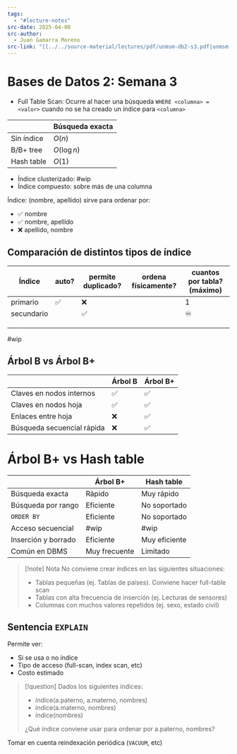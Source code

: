 ```yaml
---
tags:
  - "#lecture-notes"
src-date: 2025-04-08
src-author:
  - Juan Gamarra Moreno
src-link: "[[../../source-material/lectures/pdf/unmsm-db2-s3.pdf|unmsm-db2-s3]]"
---
```

# Bases de Datos 2: Semana 3

- Full Table Scan: Ocurre al hacer una búsqueda `WHERE <columna> = <valor>` cuando no se ha creado un índice para `<columna>`

|            | Búsqueda exacta |
| ---------- | --------------- |
| Sin índice | $O(n)$          |
| B/B+ tree  | $O(\log n)$     |
| Hash table | $O(1)$          |

- Índice clusterizado: #wip
- Índice compuesto: sobre más de una columna

Índice: (nombre, apellido) sirve para ordenar por:
- ✅ nombre
- ✅ nombre, apellido
- ❌ apellido, nombre

## Comparación de distintos tipos de índice

| Índice     | auto? | permite duplicado? | ordena físicamente? | cuantos por tabla? (máximo) |
| ---------- | ----- | ------------------ | ------------------- | --------------------------- |
| primario   | ✅     | ❌                  |                     | 1                           |
| secundario |       | ✅                  |                     | ♾                           |
|            |       |                    |                     |                             |
|            |       |                    |                     |                             |
|            |       |                    |                     |                             |

#wip

## Árbol B vs Árbol B+

|                            | Árbol B | Árbol B+ |
| -------------------------- | ------- | -------- |
| Claves en nodos internos   | ✅       | ✅        |
| Claves en nodos hoja       | ✅       | ✅        |
| Enlaces entre hoja         | ❌       | ✅        |
| Búsqueda secuencial rápida | ❌       | ✅        |

# Árbol B+ vs Hash table

|                     | Árbol B+      | Hash table    |
| ------------------- | ------------- | ------------- |
| Búsqueda exacta     | Rápido        | Muy rápido    |
| Búsqueda por rango  | Eficiente     | No soportado  |
| `ORDER BY`          | Eficiente     | No soportado  |
| Acceso secuencial   | #wip          | #wip          |
| Inserción y borrado | Eficiente     | Muy eficiente |
| Común en DBMS       | Muy frecuente | Limitado      |


> [!note] Nota
> No conviene crear índices en las siguientes situaciones:
> - Tablas pequeñas (ej. Tablas de países). Conviene hacer full-table scan
> - Tablas con alta frecuencia de inserción (ej. Lecturas de sensores)
> - Columnas con muchos valores repetidos (ej. sexo, estado civil)

## Sentencia `EXPLAIN`

Permite ver:
- Si se usa o no índice
- Tipo de acceso (full-scan, index scan, etc)
- Costo estimado

> [!question]
> Dados los siguientes índices:
> - índice(a.paterno, a.materno, nombres)
> - índice(a.materno, nombres)
> - índice(nombres)
>   
> ¿Qué índice conviene usar para ordenar por a.paterno, nombres?

Tomar en cuenta reindexación periódica (`VACUUM`, etc)
